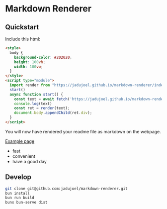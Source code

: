 # Markdown Renderer

## Quickstart

Include this html:

```html
<style>
  body {
    background-color: #202020;
    height: 100vh;
    width: 100vw;
  }
</style>
<script type="module">
  import render from "https://jadujoel.github.io/markdown-renderer/index.js"
  start()
  async function start() {
    const text = await fetch('https://jadujoel.github.io/markdown-renderer/README.md').then(response => response.text());
    console.log(text)
    const ret = render(text);
    document.body.appendChild(ret.div);
  }
</script>
```

You will now have rendered your readme file as markdown on the webpage.

[Example page](https://jadujoel.github.io/markdown-renderer/)

- fast
- convenient
- have a good day

## Develop

```bash
git clone git@github.com:jadujoel/markdown-renderer.git
bun install
bun run build
bunx bun-serve dist
```
